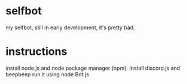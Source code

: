 # selfbot
my selfbot, still in early development, it's pretty bad.
# instructions
install node.js and node package manager (npm).
Install discord.js and beepbeep
run it using node Bot.js

